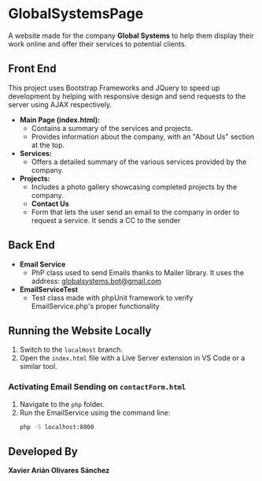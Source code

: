 # GlobalSystemsPage

A website made for the company **Global Systems** to help them display their work online and offer their services to potential clients.

## Front End
This project uses Bootstrap Frameworks and JQuery to speed up development by helping with responsive design and send requests to the server using AJAX respectively.

- **Main Page (index.html):**
  - Contains a summary of the services and projects.
  - Provides information about the company, with an "About Us" section at the top.
- **Services:**
  - Offers a detailed summary of the various services provided by the company.
- **Projects:**
  - Includes a photo gallery showcasing completed projects by the company.
  - **Contact Us**
  - Form that lets the user send an email to the company in order to request a service. It sends a CC to the sender

## Back End

- **Email Service**
  - PhP class used to send Emails thanks to Mailer library. It uses the address: globalsystems.bot@gmail.com
- **EmailServiceTest**
  - Test class made with phpUnit framework to verify EmailService.php's proper functionality


## Running the Website Locally

1. Switch to the `localHost` branch.
2. Open the `index.html` file with a Live Server extension in VS Code or a similar tool.

### Activating Email Sending on `contactForm.html`

1. Navigate to the `php` folder.
2. Run the EmailService using the command line:
   ```bash
   php -S localhost:8000
   ```

## Developed By

**Xavier Arián Olivares Sánchez**
